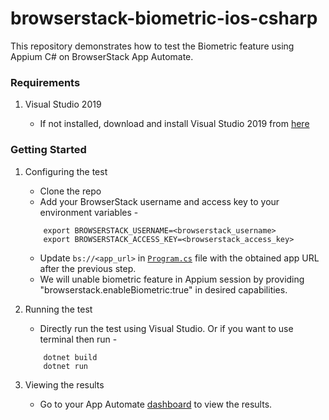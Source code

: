# browserstack-biometric-ios-csharp

This repository demonstrates how to test the Biometric feature using Appium C# on BrowserStack App Automate.

### Requirements

1. Visual Studio 2019

    - If not installed, download and install Visual Studio 2019 from [here](https://visualstudio.microsoft.com/vs/)

### Getting Started

1. Configuring the test

    - Clone the repo
    - Add your BrowserStack username and access key to your environment variables - 
    ```
        export BROWSERSTACK_USERNAME=<browserstack_username> 
        export BROWSERSTACK_ACCESS_KEY=<browserstack_access_key>
    ```
    -  Update `bs://<app_url>` in [`Program.cs`](Program.cs) file with the obtained app URL after the previous step.
    -  We will unable biometric feature in Appium session by providing "browserstack.enableBiometric:true" in desired capabilities.


2. Running the test
    - Directly run the test using Visual Studio. Or if you want to use terminal then run - 
    ```
        dotnet build
        dotnet run
    ```

3. Viewing the results
    - Go to your App Automate [dashboard](https://www.browserstack.com/app-automate) to view the results.
